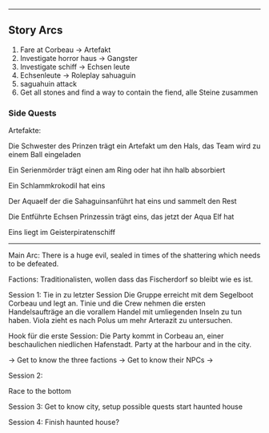


---
## Story Arcs


1. Fare at Corbeau -> Artefakt
2. Investigate horror haus -> Gangster
3. Investigate schiff -> Echsen leute
4. Echsenleute -> Roleplay sahuaguin
5. saguahuin attack 
6. Get all stones and find a way to contain the fiend, alle Steine zusammen 


### Side Quests

Artefakte:

Die Schwester des Prinzen trägt ein Artefakt um den Hals, das Team wird zu einem Ball eingeladen

Ein Serienmörder trägt einen am Ring oder hat ihn halb absorbiert

Ein Schlammkrokodil hat eins

Der Aquaelf der die Sahaguinsanführt hat eins und sammelt den Rest

Die Entführte Echsen Prinzessin trägt eins, das jetzt der Aqua Elf hat

Eins liegt im Geisterpiratenschiff



---

Main Arc: There is a huge evil, sealed in times of the shattering which needs to be defeated.

Factions: Traditionalisten, wollen dass das Fischerdorf so bleibt wie es ist.


Session 1:
Tie in zu letzter Session
Die Gruppe erreicht mit dem Segelboot Corbeau und legt an.
Tinie und die Crew nehmen die ersten Handelsaufträge an die vorallem Handel mit umliegenden Inseln zu tun haben.
Viola zieht es nach Polus um mehr Arterazit zu untersuchen.



Hook für die erste Session:
Die Party kommt in Corbeau an, einer beschaulichen niedlichen Hafenstadt.
Party at the harbour and in the city.

-> Get to know the three factions
-> Get to know their NPCs
-> 

Session 2: 

Race to the bottom



Session 3: Get to know city,
setup possible quests
start haunted house

Session 4:
Finish haunted house?
